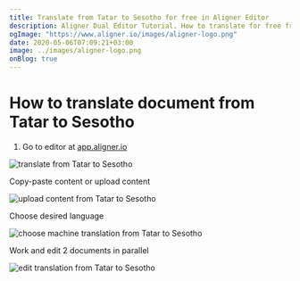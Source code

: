 ```yaml
---
title: Translate from Tatar to Sesotho for free in Aligner Editor
description: Aligner Dual Editor Tutorial. How to translate for free from Tatar to Sesotho. Aligner is multilingual document management platform. 
ogImage: "https://www.aligner.io/images/aligner-logo.png"
date: 2020-05-06T07:09:21+03:00
image: ../images/aligner-logo.png
onBlog: true
---
```


# How to translate document from Tatar to Sesotho

1. Go to editor at [app.aligner.io](https://app.aligner.io "Aligner App web page")

![translate from Tatar to Sesotho](../aligner-blank-editor.png "translate from Tatar to Sesotho")

Copy-paste content or upload content

![upload content from Tatar to Sesotho](../aligner-uploaded-document.png "upload content from Tatar to Sesotho")

Choose desired language

![choose machine translation from Tatar to Sesotho](../aligner-language-dropdown.png "choose machine translation from Tatar to Sesotho")

Work and edit 2 documents in parallel

![edit translation from Tatar to Sesotho](../aligner-double-sitded-editor.png "edit translation from Tatar to Sesotho")

